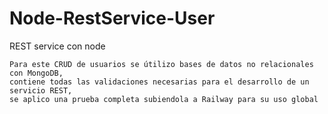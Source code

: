 # Node-RestService-User

REST service con node
````
Para este CRUD de usuarios se útilizo bases de datos no relacionales con MongoDB,
contiene todas las validaciones necesarias para el desarrollo de un servicio REST,
se aplico una prueba completa subiendola a Railway para su uso global
````
